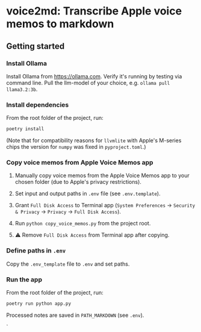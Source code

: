 # voice2md: Transcribe Apple voice memos to markdown

## Getting started

### Install Ollama
Install Ollama from https://ollama.com. Verify it's running by testing via command line. Pull the llm-model of your choice, e.g. `ollama pull llama3.2:3b`.

### Install dependencies
From the root folder of the project, run:

```bash
poetry install
```

(Note that for compatibility reasons for `llvmlite` with Apple's M-series chips the version for `numpy` was fixed in `pyproject.toml`.) 


### Copy voice memos from Apple Voice Memos app
1. Manually copy voice memos from the Apple Voice Memos app to your chosen folder (due to Apple's privacy restrictions).

2. Set input and output paths in `.env` file (see `.env.template`).

3. Grant `Full Disk Access` to Terminal app (`System Preferences` -> `Security & Privacy` -> `Privacy` -> `Full Disk Access`).

4. Run `python copy_voice_memos.py` from the project root.

5. ⚠️ Remove `Full Disk Access` from Terminal app after copying. 

### Define paths in `.env`
Copy the `.env_template` file to `.env` and set paths.

### Run the app
From the root folder of the project, run:

```bash
poetry run python app.py
```

Processed notes are saved in `PATH_MARKDOWN` (see `.env`).

`